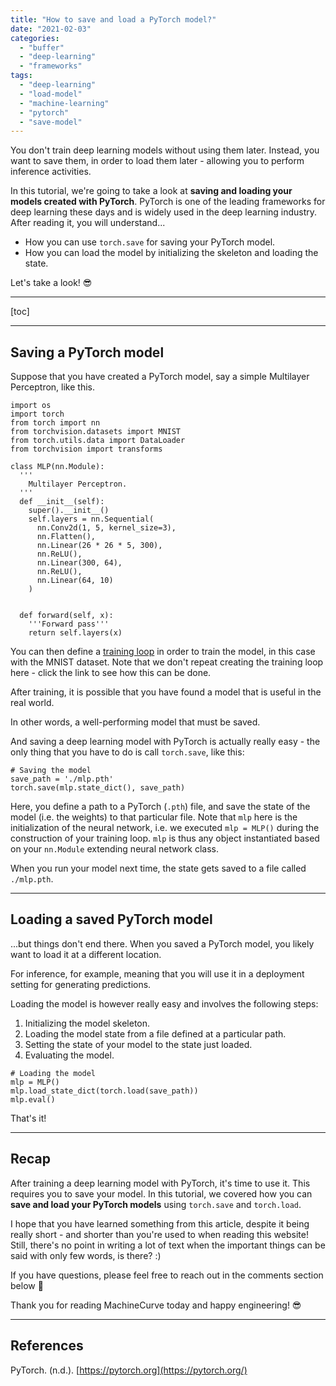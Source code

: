 ```yaml
---
title: "How to save and load a PyTorch model?"
date: "2021-02-03"
categories: 
  - "buffer"
  - "deep-learning"
  - "frameworks"
tags: 
  - "deep-learning"
  - "load-model"
  - "machine-learning"
  - "pytorch"
  - "save-model"
---
```


You don't train deep learning models without using them later. Instead, you want to save them, in order to load them later - allowing you to perform inference activities.

In this tutorial, we're going to take a look at **saving and loading your models created with PyTorch**. PyTorch is one of the leading frameworks for deep learning these days and is widely used in the deep learning industry. After reading it, you will understand...

- How you can use `torch.save` for saving your PyTorch model.
- How you can load the model by initializing the skeleton and loading the state.

Let's take a look! 😎

* * *

\[toc\]

* * *

## Saving a PyTorch model

Suppose that you have created a PyTorch model, say a simple Multilayer Perceptron, like this.

```
import os
import torch
from torch import nn
from torchvision.datasets import MNIST
from torch.utils.data import DataLoader
from torchvision import transforms

class MLP(nn.Module):
  '''
    Multilayer Perceptron.
  '''
  def __init__(self):
    super().__init__()
    self.layers = nn.Sequential(
      nn.Conv2d(1, 5, kernel_size=3),
      nn.Flatten(),
      nn.Linear(26 * 26 * 5, 300),
      nn.ReLU(),
      nn.Linear(300, 64),
      nn.ReLU(),
      nn.Linear(64, 10)
    )


  def forward(self, x):
    '''Forward pass'''
    return self.layers(x)
```

You can then define a [training loop](https://www.machinecurve.com/index.php/2021/01/26/creating-a-multilayer-perceptron-with-pytorch-and-lightning/#defining-the-training-loop) in order to train the model, in this case with the MNIST dataset. Note that we don't repeat creating the training loop here - click the link to see how this can be done.

After training, it is possible that you have found a model that is useful in the real world.

In other words, a well-performing model that must be saved.

And saving a deep learning model with PyTorch is actually really easy - the only thing that you have to do is call `torch.save`, like this:

```
# Saving the model
save_path = './mlp.pth'
torch.save(mlp.state_dict(), save_path)
```

Here, you define a path to a PyTorch (`.pth`) file, and save the state of the model (i.e. the weights) to that particular file. Note that `mlp` here is the initialization of the neural network, i.e. we executed `mlp = MLP()` during the construction of your training loop. `mlp` is thus any object instantiated based on your `nn.Module` extending neural network class.

When you run your model next time, the state gets saved to a file called `./mlp.pth`.

* * *

## Loading a saved PyTorch model

...but things don't end there. When you saved a PyTorch model, you likely want to load it at a different location.

For inference, for example, meaning that you will use it in a deployment setting for generating predictions.

Loading the model is however really easy and involves the following steps:

1. Initializing the model skeleton.
2. Loading the model state from a file defined at a particular path.
3. Setting the state of your model to the state just loaded.
4. Evaluating the model.

```
# Loading the model
mlp = MLP()
mlp.load_state_dict(torch.load(save_path))
mlp.eval()
```

That's it!

* * *

## Recap

After training a deep learning model with PyTorch, it's time to use it. This requires you to save your model. In this tutorial, we covered how you can **save and load your PyTorch models** using `torch.save` and `torch.load`.

I hope that you have learned something from this article, despite it being really short - and shorter than you're used to when reading this website! Still, there's no point in writing a lot of text when the important things can be said with only few words, is there? :)

If you have questions, please feel free to reach out in the comments section below 💬

Thank you for reading MachineCurve today and happy engineering! 😎

* * *

## References

PyTorch. (n.d.). [https://pytorch.org](https://pytorch.org/)
